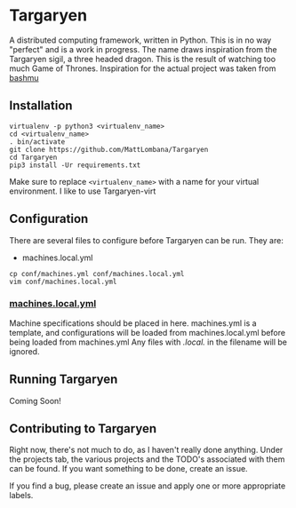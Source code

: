 # Targaryen

A distributed computing framework, written in Python. This is in no way
"perfect" and is a work in progress. The name draws inspiration from the
Targaryen sigil, a three headed dragon. This is the result of watching too much
Game of Thrones. Inspiration for the actual project was taken from
[bashmu](https://github.com/renmusxd/bashmu)

## Installation

```shell
virtualenv -p python3 <virtualenv_name>
cd <virtualenv_name>
. bin/activate
git clone https://github.com/MattLombana/Targaryen
cd Targaryen
pip3 install -Ur requirements.txt
```

Make sure to replace `<virtualenv_name>` with a name for your virtual
environment. I like to use Targaryen-virt

## Configuration

There are several files to configure before Targaryen can be run. They are:

* machines.local.yml

```shell
cp conf/machines.yml conf/machines.local.yml
vim conf/machines.local.yml
```

### [machines.local.yml](./targaryen/conf/machines.yml)

Machine specifications should be placed in here. machines.yml is a template,
and configurations will be loaded from machines.local.yml before being loaded
from machines.yml
Any files with *.local.* in the filename will be ignored.

## Running Targaryen

Coming Soon!

## Contributing to Targaryen

Right now, there's not much to do, as I haven't really done anything.
Under the projects tab, the various projects and the TODO's associated
with them can be found. If you want something to be done, create an issue.

If you find a bug, please create an issue and apply one or more appropriate labels.
